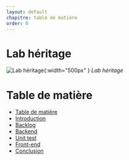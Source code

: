 ```yaml
---
layout: default
chapitre: table de matière
order: 0
---
```


# Lab héritage

![Lab héritage](./images/inheritance-190316081307-thumbnail.webp){:width="500px" }
*Lab héritage*

<!-- new slide -->

# Table de matière
- [Table de matière]()
- [Introduction](#introduction)
- [Backlog](#backlog)
- [Backend](#backend)
- [Unit test](#unit-test)
- [Front-end](#front-end)
- [Conclusion](#conclusion)
  
<!-- new slide -->

